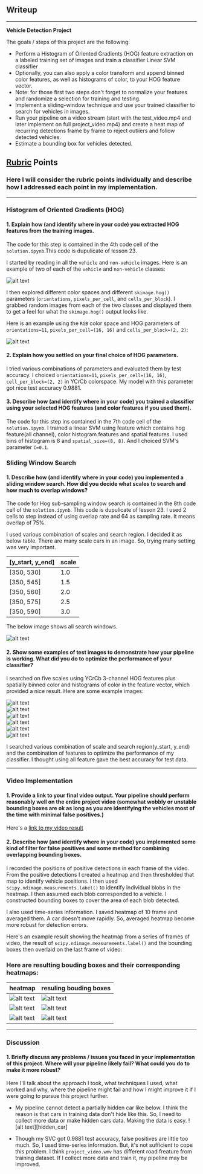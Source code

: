 ## Writeup

---

**Vehicle Detection Project**

The goals / steps of this project are the following:

* Perform a Histogram of Oriented Gradients (HOG) feature extraction on a labeled training set of images and train a classifier Linear SVM classifier
* Optionally, you can also apply a color transform and append binned color features, as well as histograms of color, to your HOG feature vector. 
* Note: for those first two steps don't forget to normalize your features and randomize a selection for training and testing.
* Implement a sliding-window technique and use your trained classifier to search for vehicles in images.
* Run your pipeline on a video stream (start with the test_video.mp4 and later implement on full project_video.mp4) and create a heat map of recurring detections frame by frame to reject outliers and follow detected vehicles.
* Estimate a bounding box for vehicles detected.

[//]: # (Image References)
[car_not_car]: ./output_images/car_not_car.png
[hog]: ./output_images/hog.png
[window]: ./output_images/windows.png
[heat1]: ./output_images/heat1.png
[heat2]: ./output_images/heat2.png
[heat3]: ./output_images/heat3.png
[res1]: ./output_images/res1.png
[res2]: ./output_images/res2.png
[res3]: ./output_images/res3.png
[test1]: ./output_images/test1.png
[test2]: ./output_images/test2.png
[test3]: ./output_images/test3.png
[test4]: ./output_images/test4.png
[test5]: ./output_images/test5.png
[test6]: ./output_images/test6.png
[video1]: ./output_videos/project_video.mp4

## [Rubric](https://review.udacity.com/#!/rubrics/513/view) Points
### Here I will consider the rubric points individually and describe how I addressed each point in my implementation.  

---
### Histogram of Oriented Gradients (HOG)

#### 1. Explain how (and identify where in your code) you extracted HOG features from the training images.

The code for this step is contained in the 4th code cell of the `solution.ipynb`.This code is dupulicate of lesson 23.

I started by reading in all the `vehicle` and `non-vehicle` images.  Here is an example of two of each of the `vehicle` and `non-vehicle` classes:

![alt text][car_not_car]

I then explored different color spaces and different `skimage.hog()` parameters (`orientations`, `pixels_per_cell`, and `cells_per_block`).  I grabbed random images from each of the two classes and displayed them to get a feel for what the `skimage.hog()` output looks like.

Here is an example using the `RGB` color space and HOG parameters of `orientations=11`, `pixels_per_cell=(16, 16)` and `cells_per_block=(2, 2)`:


![alt text][hog]

#### 2. Explain how you settled on your final choice of HOG parameters.

I tried various combinations of parameters and evaluated them by test accuracy. I choiced `orientations=11`, `pixels_per_cell=(16, 16)`, `cell_per_block=(2, 2)` in YCrCb colorspace. My model with this parameter got nice test accuracy 0.9881.

#### 3. Describe how (and identify where in your code) you trained a classifier using your selected HOG features (and color features if you used them).

The code for this step ins contained in the 7th code cell of the `solution.ipynb`.
I trained a linear SVM using feature which contains hog feature(all channel), color histogram features and spatial features. I used bins of histogram is 8 and `spatial_size=(8, 8)`.
And I choiced SVM's parameter `C=0.1`.

### Sliding Window Search

#### 1. Describe how (and identify where in your code) you implemented a sliding window search.  How did you decide what scales to search and how much to overlap windows?

The code for Hog sub-sampling window search is contained in the 8th code cell of the `solution.ipynb`. This code is dupulicate of lesson 23.
I used 2 cells to step instead of using overlap rate and 64 as sampling rate. It means overlap of 75%.

I used various combination of scales and search region. I decided it as below table. There are many scale cars in an image. So, trying many setting was very important.

[y_start, y_end]|scale|
----------------|-----|
[350, 530]|1.0|
[350, 545]|1.5|
[350, 560]|2.0|
[350, 575]|2.5|
[350, 590]|3.0|


The below image shows all search windows.

![alt text][window]

#### 2. Show some examples of test images to demonstrate how your pipeline is working.  What did you do to optimize the performance of your classifier?

I searched on five scales using YCrCb 3-channel HOG features plus spatially binned color and histograms of color in the feature vector, which provided a nice result.  Here are some example images:

![alt text][test1]  
![alt text][test2]  
![alt text][test3]  
![alt text][test4]  
![alt text][test5]  
![alt text][test6]  

I searched various combination of scale and search region(y_start, y_end) and the combination of features to optimize the performance of my classifier. I thought using all feature gave the best accuracy for test data. 

---

### Video Implementation

#### 1. Provide a link to your final video output.  Your pipeline should perform reasonably well on the entire project video (somewhat wobbly or unstable bounding boxes are ok as long as you are identifying the vehicles most of the time with minimal false positives.)
Here's a [link to my video result](./output_videos/project_video.mp4)


#### 2. Describe how (and identify where in your code) you implemented some kind of filter for false positives and some method for combining overlapping bounding boxes.

I recorded the positions of positive detections in each frame of the video.  From the positive detections I created a heatmap and then thresholded that map to identify vehicle positions.  I then used `scipy.ndimage.measurements.label()` to identify individual blobs in the heatmap.  I then assumed each blob corresponded to a vehicle.  I constructed bounding boxes to cover the area of each blob detected.  

I also used time-series information. I saved heatmap of 10 frame and averaged them. A car doesn't  move rapidly. So, averaged heatmap become more robust for detection errors.

Here's an example result showing the heatmap from a series of frames of video, the result of `scipy.ndimage.measurements.label()` and the bounding boxes then overlaid on the last frame of video:

### Here are resulting bouding boxes and their corresponding heatmaps:

heatmap| resuling bouding boxes|
-------|-----------------------|
![alt text][heat1] | ![alt text][res1] |
![alt text][heat2] | ![alt text][res2] |
![alt text][heat3] | ![alt text][res3] |




---

### Discussion

#### 1. Briefly discuss any problems / issues you faced in your implementation of this project.  Where will your pipeline likely fail?  What could you do to make it more robust?

Here I'll talk about the approach I took, what techniques I used, what worked and why, where the pipeline might fail and how I might improve it if I were going to pursue this project further.  

* My pipeline cannot detect a partially hidden car like below. I think the reason is that cars in training data don't hide like this. So, I need to collect more data or make hidden cars data. Making the data is easy.
![alt text][hidden_car]

* Though my SVC got 0.9881 test accuracy, false positives are little too much. So, I used time-series information. But, it's not sufficient to cope this problem. I think `project_video.wmv` has different road freature from training dataset. If I collect more data and train it, my pipeline may be improved.
